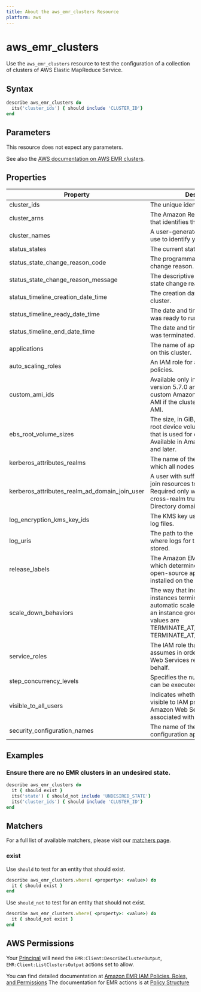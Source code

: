 ```yaml
---
title: About the aws_emr_clusters Resource
platform: aws
---
```


# aws_emr_clusters

Use the `aws_emr_clusters` resource to test the configuration of a collection of clusters of AWS Elastic MapReduce Service.

## Syntax

```ruby
describe aws_emr_clusters do
  its('cluster_ids') { should include 'CLUSTER_ID'}
end
```

## Parameters

This resource does not expect any parameters.

See also the [AWS documentation on AWS EMR clusters](https://docs.aws.amazon.com/AWSCloudFormation/latest/UserGuide/aws-resource-elasticmapreduce-cluster.html).

## Properties

|Property                                | Description| Fields|
| ---                                    | --- |---|
|cluster_ids                             | The unique identifier of the cluster. |cluster_id|
|cluster_arns                            | The Amazon Resource Name (ARN) that identifies the cluster. |cluster_arn|
|cluster_names                           | A user-generated string that you use to identify your cluster. |cluster_name|
|status_states                            | The current state of the cluster.|status(state)|
|status_state_change_reason_code         | The programmatic code for the state change reason.|status(state_change_reason(code))|
|status_state_change_reason_message      | The descriptive message for the state change reason.|status(state_change_reason(message))|
|status_timeline_creation_date_time      | The creation date and time of the cluster.|status(timeline(creation_date_time))|
|status_timeline_ready_date_time         | The date and time when the cluster was ready to run steps.|status(timeline(ready_date_time))|
|status_timeline_end_date_time           | The date and time when the cluster was terminated.|status(timeline(end_date_time))|
|applications                            | The name of applications installed on this cluster.|applications|
|auto_scaling_roles                       | An IAM role for automatic scaling policies.|auto_scaling_role|
|custom_ami_ids                           | Available only in Amazon EMR version 5.7.0 and later. The ID of a custom Amazon EBS-backed Linux AMI if the cluster uses a custom AMI.|custom_ami_id|
|ebs_root_volume_sizes                    | The size, in GiB, of the Amazon EBS root device volume of the Linux AMI that is used for each EC2 instance. Available in Amazon EMR version 4.x and later.|ebs_root_volume_size|
|kerberos_attributes_realms               | The name of the Kerberos realm to which all nodes in a cluster belong.|kerberos_attributes(realm)|
|kerberos_attributes_realm_ad_domain_join_user  | A user with sufficient privileges to join resources to the domain. Required only when establishing a cross-realm trust with an Active Directory domain.|kerberos_attributes(ad_domain_join_user)|
|log_encryption_kms_key_ids               | The KMS key used for encrypting log files.|log_encryption_kms_key_id|
|log_uris                                 | The path to the Amazon S3 location where logs for this cluster are stored.|log_uri|
|release_labels                           | The Amazon EMR release label, which determines the version of open-source application packages installed on the cluster.|release_label|
|scale_down_behaviors                     | The way that individual Amazon EC2 instances terminate when an automatic scale-in activity occurs or an instance group is resized. Valid values are TERMINATE_AT_INSTANCE_HOUR, TERMINATE_AT_TASK_COMPLETION |scale_down_behavior|
|service_roles                            | The IAM role that Amazon EMR assumes in order to access Amazon Web Services resources on your behalf.|service_role|
|step_concurrency_levels                  | Specifies the number of steps that can be executed concurrently.|step_concurrency_level|
|visible_to_all_users                    | Indicates whether the cluster is visible to IAM principals in the Amazon Web Services account associated with the cluster.|visible_to_all_users|
|security_configuration_names             | The name of the security configuration applied to the cluster.|security_configuration|

## Examples

### Ensure there are no EMR clusters in an undesired state.

```ruby
describe aws_emr_clusters do
  it { should exist }
  its('state') { should_not include 'UNDESIRED_STATE'}
  its('cluster_ids') { should include 'CLUSTER_ID'}
end
```

## Matchers

For a full list of available matchers, please visit our [matchers page](https://docs.chef.io/inspec/matchers/).

### exist

Use `should` to test for an entity that should exist.

```ruby
describe aws_emr_clusters.where( <property>: <value>) do
  it { should exist }
end
```

Use `should_not` to test for an entity that should not exist.

```ruby
describe aws_emr_clusters.where( <property>: <value>) do
  it { should_not exist }
end
```

## AWS Permissions

Your [Principal](https://docs.aws.amazon.com/IAM/latest/UserGuide/intro-structure.html#intro-structure-principal) will need the `EMR:Client:DescribeClusterOutput`, `EMR:Client:ListClustersOutput` actions set to allow.

You can find detailed documentation at [Amazon EMR IAM Policies, Roles, and Permissions](https://docs.aws.amazon.com/emr/latest/ManagementGuide/emr-managed-iam-policies.html)
The documentation for EMR actions is at [Policy Structure](https://docs.aws.amazon.com/emr/latest/ManagementGuide/security_iam_id-based-policy-examples.html)
